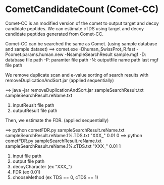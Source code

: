 # CometCandidateCount (Comet-CC)

Comet-CC is an modified version of the comet to output target and decoy candidate peptides.
We can estimate cTDS using target and decoy candidate peptides generated from Comet-CC.

Comet-CC can be searched the same as Comet. (using sample database and sample dataset)
==> comet.exe -Dhuman_SwissProt_R.fast -Pcomet.params.human.new -NsampleSearchResult sample.mgf
-D: database file path
-P: paramter file path
-N: outputfile name path
last mgf file path

We remove duplicate scan and e-value sorting of search results with removeDuplicationAndSort.jar (applied sequentially)

==> java -jar removeDuplicationAndSort.jar sampleSearchResult.txt sampleSearchResult.reName.txt
1. inputReuslt file path
2. outputResult file path

Then, we estimate the FDR. (applied sequentially)

==> python cometFDR.py sampleSearchResult.reName.txt sampleSearchResult.reName.1%.TDS.txt "XXX_" 0.01 0
==> python cometFDR.py sampleSearchResult.reName.txt sampleSearchResult.reName.1%.cTDS.txt "XXX_" 0.01 1

1. input file path
2. output file path
3. decoyCharacter (ex "XXX_")
4. FDR (ex 0.01)
5. chooseMethod (ex TDS == 0, cTDS == 1)
